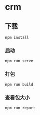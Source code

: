 # crm

## 下载
```
npm install
```

### 启动
```
npm run serve
```

### 打包
```
npm run build
```

### 查看包大小
```
npm run report
```